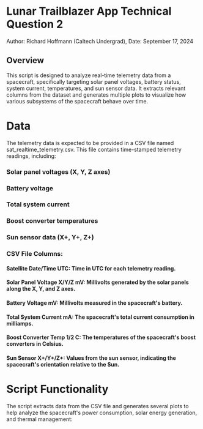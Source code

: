 # Lunar Trailblazer App Technical Question 2
Author: Richard Hoffmann (Caltech Undergrad), 
Date: September 17, 2024

## Overview
This script is designed to analyze real-time telemetry data from a spacecraft, specifically targeting solar panel voltages, battery status, system current, temperatures, and sun sensor data. It extracts relevant columns from the dataset and generates multiple plots to visualize how various subsystems of the spacecraft behave over time.

# Data
The telemetry data is expected to be provided in a CSV file named sat_realtime_telemetry.csv. This file contains time-stamped telemetry readings, including:

### Solar panel voltages (X, Y, Z axes)
### Battery voltage
### Total system current
### Boost converter temperatures
### Sun sensor data (X+, Y+, Z+)
### CSV File Columns:
#### Satellite Date/Time UTC: Time in UTC for each telemetry reading.
#### Solar Panel Voltage X/Y/Z mV: Millivolts generated by the solar panels along the X, Y, and Z axes.
#### Battery Voltage mV: Millivolts measured in the spacecraft's battery.
#### Total System Current mA: The spacecraft's total current consumption in milliamps.
#### Boost Converter Temp 1/2 C: The temperatures of the spacecraft's boost converters in Celsius.
#### Sun Sensor X+/Y+/Z+: Values from the sun sensor, indicating the spacecraft's orientation relative to the Sun.

# Script Functionality
The script extracts data from the CSV file and generates several plots to help analyze the spacecraft's power consumption, solar energy generation, and thermal management:
